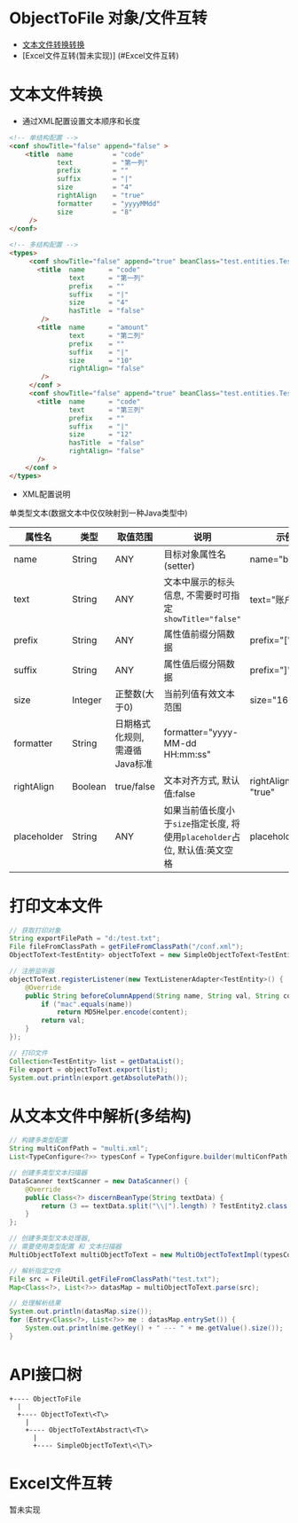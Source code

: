 # ObjectToFile 对象/文件互转

  * [文本文件转换转换](#文本文件转换)
  * [Excel文件互转(暂未实现)] (#Excel文件互转)

# 文本文件转换

  * 通过XML配置设置文本顺序和长度 

  ```html
  <!-- 单结构配置 -->
  <conf showTitle="false" append="false" >
      <title  name          = "code" 
              text          = "第一列"
              prefix        = ""
              suffix        = "|"
              size          = "4"
              rightAlign    = "true"
              formatter     = "yyyyMMdd"
              size          = "8"
       />
  </conf>
     
  <!-- 多结构配置 -->
  <types>
       <conf showTitle="false" append="true" beanClass="test.entities.TestEntity">
         <title  name      = "code" 
                 text      = "第一列"
                 prefix    = ""
                 suffix    = "|"
                 size      = "4"
                 hasTitle  = "false"
          />
         <title  name      = "amount" 
                 text      = "第二列"
                 prefix    = ""
                 suffix    = "|"
                 size      = "10"
                 rightAlign= "false"
          />
       </conf >
       <conf showTitle="false" append="true" beanClass="test.entities.TestEntity2">
         <title  name      = "code" 
                 text      = "第三列"
                 prefix    = ""
                 suffix    = "|"
                 size      = "12"
                 hasTitle  = "false"
                 rightAlign= "false"
         />
      </conf >
  </types>
  ```

  * XML配置说明

  单类型文本(数据文本中仅仅映射到一种Java类型中)

  属性名 | 类型 | 取值范围 | 说明 | 示例
  --- | --- | --- | --- | ---
  name | String | ANY | 目标对象属性名 (setter) | name="balance"
  text | String | ANY | 文本中展示的标头信息, 不需要时可指定`showTitle="false"` | text="账户余额"
  prefix | String | ANY | 属性值前缀分隔数据 | prefix="["
  suffix | String | ANY | 属性值后缀分隔数据 | prefix="]"
  size | Integer | 正整数(大于0) | 当前列值有效文本范围 | size="16"
  formatter | String | 日期格式化规则, 需遵循Java标准 | formatter="yyyy-MM-dd HH:mm:ss"
  rightAlign | Boolean | true/false | 文本对齐方式, 默认值:false | rightAlign= "true"
  placeholder | String | ANY | 如果当前值长度小于`size`指定长度, 将使用`placeholder`占位, 默认值:英文空格 | placeholder="0"


  # 打印文本文件

  ```java
  // 获取打印对象
  String exportFilePath = "d:/test.txt";
  File fileFromClassPath = getFileFromClassPath("/conf.xml");
  ObjectToText<TestEntity> objectToText = new SimpleObjectToText<TestEntity>(exportFilePath, fileFromClassPath);
  
  // 注册监听器
  objectToText.registerListener(new TextListenerAdapter<TestEntity>() {
      @Override
      public String beforeColumnAppend(String name, String val, String content) {
          if ("mac".equals(name))
              return MD5Helper.encode(content);
          return val;
      }
  });
  
  // 打印文件
  Collection<TestEntity> list = getDataList();
  File export = objectToText.export(list);
  System.out.println(export.getAbsolutePath());
  ```

  # 从文本文件中解析(多结构)

  ```java
  // 构建多类型配置
  String multiConfPath = "multi.xml";
  List<TypeConfigure<?>> typesConf = TypeConfigure.builder(multiConfPath).build();
  
  // 创建多类型文本扫描器
  DataScanner textScanner = new DataScanner() {
      @Override
      public Class<?> discernBeanType(String textData) {
          return (3 == textData.split("\\|").length) ? TestEntity2.class : TestEntity.class;
      }
  };
  
  // 创建多类型文本处理器, 
  // 需要使用类型配置 和 文本扫描器
  MultiObjectToText multiObjectToText = new MultiObjectToTextImpl(typesConf, textScanner);
  
  // 解析指定文件
  File src = FileUtil.getFileFromClassPath("test.txt");
  Map<Class<?>, List<?>> datasMap = multiObjectToText.parse(src);
  
  // 处理解析结果
  System.out.println(datasMap.size());
  for (Entry<Class<?>, List<?>> me : datasMap.entrySet()) {
      System.out.println(me.getKey() + " --- " + me.getValue().size());
  }
  ```

  # API接口树
  
    +---- ObjectToFile      
      |   
      +---- ObjectToText\<T\>     
        |   
        +---- ObjectToTextAbstract\<T\>     
          |   
          +---- SimpleObjectToText\<\T\>     
  

# Excel文件互转

  暂未实现